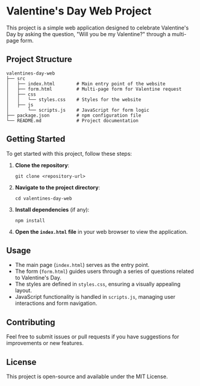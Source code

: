 # Valentine's Day Web Project

This project is a simple web application designed to celebrate Valentine's Day by asking the question, "Will you be my Valentine?" through a multi-page form.

## Project Structure

```
valentines-day-web
├── src
│   ├── index.html        # Main entry point of the website
│   ├── form.html         # Multi-page form for Valentine request
│   ├── css
│   │   └── styles.css    # Styles for the website
│   ├── js
│       └── scripts.js    # JavaScript for form logic
├── package.json          # npm configuration file
└── README.md             # Project documentation
```

## Getting Started

To get started with this project, follow these steps:

1. **Clone the repository**:
   ```
   git clone <repository-url>
   ```

2. **Navigate to the project directory**:
   ```
   cd valentines-day-web
   ```

3. **Install dependencies** (if any):
   ```
   npm install
   ```

4. **Open the `index.html` file** in your web browser to view the application.

## Usage

- The main page (`index.html`) serves as the entry point.
- The form (`form.html`) guides users through a series of questions related to Valentine's Day.
- The styles are defined in `styles.css`, ensuring a visually appealing layout.
- JavaScript functionality is handled in `scripts.js`, managing user interactions and form navigation.

## Contributing

Feel free to submit issues or pull requests if you have suggestions for improvements or new features.

## License

This project is open-source and available under the MIT License.